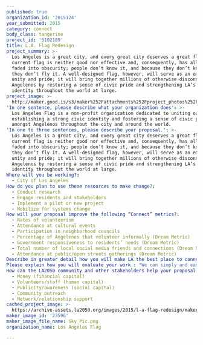 ```yaml
---
published: true
organization_id: '2015124'
year_submitted: 2015
category: connect
body_class: tangerine
project_id: '5102189'
title: L.A. Flag Redesign
project_summary: >-
  Los Angeles is a great city, and every great city deserves a great flag. Our
  current flag is neither good nor effective and, consequently, has all but
  faded into obscurity; people don’t know it, and because they don’t know it,
  they don’t fly it. A well-designed flag, however, will serve as an emblem of
  unity and pride; it will bring together millions of otherwise disconnected
  Angelenos by restoring a sense of civic pride and strengthening LA’s ‘brand’
  identity throughout the world at large.
project_image: >-
  http://maker.good.is/s3/maker%252Fattachments%252Fproject_photos%252Fimages%252F23596%252Fdisplay%252FSky_Pic.png=c570x385
'In one sentence, please describe what your organization does': >-
  Los Angeles Flag is a non-profit organization dedicated to uniting our city by
  establishing a strong civic identity and fostering a sense of civic pride
  amongst Angelenos throughout the city and around the world.
'In one to three sentences, please describe your proposal.': >-
  Los Angeles is a great city, and every great city deserves a great flag. Our
  current flag is neither good nor effective and, consequently, has all but
  faded into obscurity; people don’t know it, and because they don’t know it,
  they don’t fly it. A well-designed flag, however, will serve as an emblem of
  unity and pride; it will bring together millions of otherwise disconnected
  Angelenos by restoring a sense of civic pride and strengthening LA’s ‘brand’
  identity throughout the world at large.
Where will you be working?:
  - City of Los Angeles
How do you plan to use these resources to make change?:
  - Conduct research
  - Engage residents and stakeholders
  - Implement a pilot or new project
  - Mobilize for systems change
How will your proposal improve the following “Connect” metrics?:
  - Rates of volunteerism
  - Attendance at cultural events
  - Participation in neighborhood councils
  - Percentage of Angelenos that volunteer informally (Dream Metric)
  - Government responsiveness to residents’ needs (Dream Metric)
  - Total number of local social media friends and connections (Dream Metric)
  - Attendance at public/open streets gatherings (Dream Metric)
Describe in greater detail how you will make LA the best place to connect.: "Los Angeles is currently undergoing an incredible transformation: Development is booming, neighborhoods are thriving, and the very heart of our city is growing and adapting to meet the needs of an ever-changing 21st century. We are in the midst of a stunning revival and, as such, are the frontrunner to host the Olympic games in 2024. We are on the cusp of something big and all eyes are upon us. \r\n\r\nYet many people – residents and outsiders alike – still consider us to be a fragmented, disconnected city with no heart. But while Los Angeles may not have one central destination, there are scores of individual neighborhoods and enclaves teeming with art, culture, history, and beauty, from Sylmar to San Pedro, Ventura Blvd. to Venice Beach. These urban gems might be separated by miles of broken road and crowded freeways, but they are all part of what makes Los Angeles a complex, unique, and truly unparalleled city. \r\n\r\nOur goal, then, is to connect these individual, segregated pockets with a powerful, unifying flag – a simple and distinct emblem that bonds the east siders and the west siders, the rich and the poor, the old and the young; a symbol that belongs to every Angeleno, regardless of neighborhood, race, background, or socio-economic status.\r\n\r\nA new flag – one that we can all rally behind – will serve as a symbol for all of Los Angeles, promoting and representing the city itself, while uniting millions of Angelenos around the world. As we continue to lead the way through the 21st century, a new flag will help show the world that, despite our expansiveness and our often-frustrating idiosyncrasies, we are not a disjointed suburban metropolis, but rather an awesome, nuanced, and self-respecting city.\r\n\r\nWe are focused on connecting Angelenos, raising awareness, and gathering broad support to convince city officials to approve our proposal. Once the initiative is passed, we plan to launch a citywide design competition in search of a new flag – a contest that will undoubtedly connect Angelenos, not only with each other, but with the city as a whole, investing them in the future of Los Angeles by empowering them to participate in the rebranding of their city.\r\n"
Please explain how you will evaluate your work.: "We can simply and easily track our progress and support through the metrics built into our website and our community Facebook page. We will be able to further evaluate our progress based on support we garner through change.org. \r\n\r\nOur mission is to constantly engage the public, gaining support and attempting to connect with everyone everywhere. Therefore, the effectiveness of this project will be evaluated partially by our ability to target as many neighborhoods, communities, organizations, festivals, etc. as possible. The wider the broadcast, the stronger the message. \r\n\r\nThe overall success of this project hinges solely on getting the initiative passed – until that happens we can’t officially call for design submissions or adopt a new flag. Therefore, we will constantly be evaluating our work in regards to how many people we’ve reached. Our work will not be done until the city approves our proposal and every single Angeleno is united under a great new flag. \r\n"
How can the LA2050 community and other stakeholders help your proposal succeed?:
  - Money (financial capital)
  - Volunteers/staff (human capital)
  - Publicity/awareness (social capital)
  - Community outreach
  - Network/relationship support
cached_project_image: >-
  https://archive-assets.la2050.org/images/2015/l-a-flag-redesign/maker.good.is/s3/maker%252Fattachments%252Fproject_photos%252Fimages%252F23596%252Fdisplay%252FSky_Pic.png=c570x385.png
maker_image_id: '23596'
maker_image_file_name: Sky_Pic.png
organization_name: Los Angeles Flag

---
```

